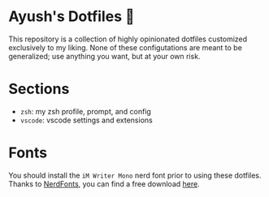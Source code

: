 # Ayush's Dotfiles 🔧

This repository is a collection of highly opinionated dotfiles customized exclusively to my liking. None of these configutations are meant to be generalized; use anything you want, but at your own risk.

# Sections

- `zsh`: my zsh profile, prompt, and config
- `vscode`: vscode settings and extensions

# Fonts

You should install the `iM Writer Mono` nerd font prior to using these dotfiles. Thanks to [NerdFonts](https://www.nerdfonts.com/font-downloads), you can find a free download [here](https://github.com/ryanoasis/nerd-fonts/releases/download/v2.2.2/iA-Writer.zip).
